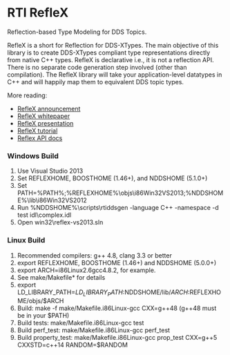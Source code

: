 RTI RefleX
====================

Reflection-based Type Modeling for DDS Topics.

RefleX is a short for Reflection for DDS-XTypes. The main objective of 
this library is to create DDS-XTypes compliant type representations 
directly from native C++ types. RefleX is declarative i.e., it is not 
a reflection API. There is no separate code generation step involved 
(other than compilation). The RefleX library will take your 
application-level datatypes in C++ and will happily map them 
to equivalent DDS topic types.

More reading:
- [RefleX announcement](http://blogs.rti.com/2014/03/22/rti-reflex-reflection-based-type-modeling-for-dds-topics/)
- [RefleX whitepaper](http://community.rti.com/paper/c-template-library-data-centric-type-modeling-dds-xtypes) 
- [RefleX presentation](http://www.slideshare.net/SumantTambe/overloading-in-overdrive-a-generic-datacentric-library-for)
- [RefleX tutorial](http://rticommunity.github.io/rticonnextdds-reflex)
- [Reflex API docs](http://rticommunity.github.io/rticonnextdds-reflex/docs/html/index.html)

### Windows Build
1. Use Visual Studio 2013 
2. Set REFLEXHOME, BOOSTHOME (1.46+), and NDDSHOME (5.1.0+)
3. Set PATH=%PATH%;%REFLEXHOME%\objs\i86Win32VS2013;%NDDSHOME%\lib\i86Win32VS2012
4. Run %NDDSHOME%\scripts\rtiddsgen -language C++ -namespace -d test idl\complex.idl
5. Open win32\reflex-vs2013.sln

### Linux Build
1. Recommended compilers: g++ 4.8, clang 3.3 or better
2. export REFLEXHOME, BOOSTHOME (1.46+) and NDDSHOME (5.0.0+)
3. export ARCH=i86Linux2.6gcc4.8.2, for example.
4. See make/Makefile* for details
5. export LD_LIBRARY_PATH=$LD_LIBRARY_PATH:$NDDSHOME/lib/$ARCH:$REFLEXHOME/objs/$ARCH
6. Build:               make -f make/Makefile.i86Linux-gcc CXX=g++48 (g++48 must be in your $PATH)
7. Build tests:         make/Makefile.i86Linux-gcc test
8. Build perf_test:     make/Makefile.i86Linux-gcc perf_test
9. Build property_test: make/Makefile.i86Linux-gcc prop_test CXX=g++5 CXXSTD=c++14 RANDOM=$RANDOM

